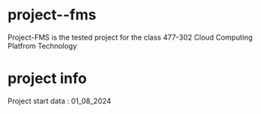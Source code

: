 # project--fms
Project-FMS is the tested project for the class 477-302 Cloud Computing Platfrom Technology

# project info
Project start data : 01_08_2024

